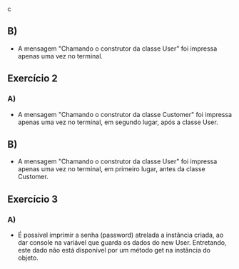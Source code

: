 c

## B) 

- A mensagem "Chamando o construtor da classe User" foi impressa apenas uma vez no terminal.

## Exercício 2

### A) 

- A mensagem "Chamando o construtor da classe Customer" foi impressa apenas uma vez no terminal, em segundo lugar, após a classe User.

## B) 

- A mensagem "Chamando o construtor da classe User" foi impressa apenas uma vez no terminal, em primeiro lugar, antes da classe Customer.

## Exercício 3

### A) 

- É possível imprimir a senha (password) atrelada a instância criada, ao dar console na variável que guarda os dados do new User. Entretando, este dado não está disponível por um método get na instância do objeto.

